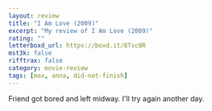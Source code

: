 ```yaml
---
layout: review
title: "I Am Love (2009)"
excerpt: "My review of I Am Love (2009)"
rating: ""
letterboxd_url: https://boxd.it/8Tsc0R
mst3k: false
rifftrax: false
category: movie-review
tags: [max, anna, did-not-finish]
---
```


Friend got bored and left midway. I'll try again another day.
